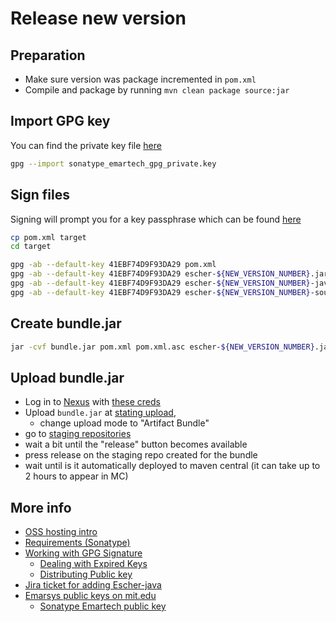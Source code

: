 # Release new version

## Preparation

- Make sure version was package incremented in `pom.xml`
- Compile and package by running `mvn clean package source:jar`

## Import GPG key

You can find the private key file [here](https://secret.emarsys.net/cred/detail/2542/)

```bash
gpg --import sonatype_emartech_gpg_private.key
```

## Sign files

Signing will prompt you for a key passphrase which can be found [here](https://secret.emarsys.net/cred/detail/2542/)

```bash
cp pom.xml target
cd target

gpg -ab --default-key 41EBF74D9F93DA29 pom.xml
gpg -ab --default-key 41EBF74D9F93DA29 escher-${NEW_VERSION_NUMBER}.jar
gpg -ab --default-key 41EBF74D9F93DA29 escher-${NEW_VERSION_NUMBER}-javadoc.jar
gpg -ab --default-key 41EBF74D9F93DA29 escher-${NEW_VERSION_NUMBER}-sources.jar
```

## Create bundle.jar

```bash
jar -cvf bundle.jar pom.xml pom.xml.asc escher-${NEW_VERSION_NUMBER}.jar escher-${NEW_VERSION_NUMBER}.jar.asc escher-${NEW_VERSION_NUMBER}-javadoc.jar escher-${NEW_VERSION_NUMBER}-javadoc.jar.asc escher-${NEW_VERSION_NUMBER}-sources.jar escher-${NEW_VERSION_NUMBER}-sources.jar.asc
```

## Upload bundle.jar

- Log in to [Nexus](https://oss.sonatype.org/) with [these creds](https://secret.emarsys.net/cred/detail/2473/)
- Upload `bundle.jar` at [stating upload](https://oss.sonatype.org/#staging-upload), 
  - change upload mode to "Artifact Bundle"
- go to [staging repositories](https://oss.sonatype.org/#stagingRepositories)
- wait a bit until the "release" button becomes available
- press release on the staging repo created for the bundle
- wait until is it automatically deployed to maven central (it can take up to 2 hours to appear in MC)

## More info

- [OSS hosting intro](http://central.sonatype.org/pages/ossrh-guide.html)
- [Requirements (Sonatype)](http://central.sonatype.org/pages/requirements.html)
- [Working with GPG Signature](https://central.sonatype.org/publish/requirements/gpg/#distributing-your-public-key)
  - [Dealing with Expired Keys](https://central.sonatype.org/publish/requirements/gpg/#dealing-with-expired-keys)
  - [Distributing Public key](https://central.sonatype.org/publish/requirements/gpg/#distributing-your-public-key)
- [Jira ticket for adding Escher-java](https://issues.sonatype.org/browse/OSSRH-13682)
- [Emarsys public keys on mit.edu](https://pgp.mit.edu/pks/lookup?search=emarsys&op=index)
  - [Sonatype Emartech public key](https://pgp.mit.edu/pks/lookup?op=get&search=0x41EBF74D9F93DA29)
